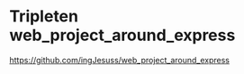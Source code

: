 # Tripleten web_project_around_express

https://github.com/ingJesuss/web_project_around_express




